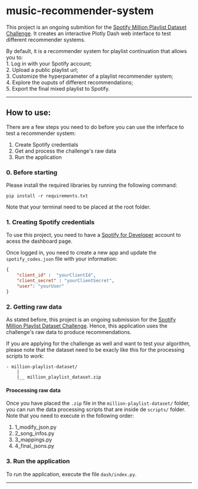 # music-recommender-system

This project is an ongoing submition for the [Spotify Million Playlist Dataset Challenge](https://www.aicrowd.com/challenges/spotify-million-playlist-dataset-challenge). It creates an interactive Plotly Dash web interface to test different recommender systems.

By default, it is a recommender system for playlist continuation that allows you to:  
    1. Log in with your Spotify account;  
    2. Upload a public playlist url;  
    3. Customize the hyperparameter of a playlist recommender system;  
    4. Explore the ouputs of different recommendations;  
    5. Export the final mixed playlist to Spotify.  
   

---

## How to use:

There are a few steps you need to do before you can use the inferface to test a recommender system:  
1. Create Spotify credentials
2. Get and process the challenge's raw data
3. Run the application

### 0. Before starting

Please install the required libraries by running the following command:

```
pip install -r requirements.txt
```

Note that your terminal need to be placed at the root folder.

### 1. Creating Spotify credentials

To use this project, you need to have a [Spotify for Developer](https://developer.spotify.com/dashboard/) account to acess the dashboard page.


Once logged in, you need to create a new app and update the `spotify_codes.json` file with your information:
```json
{
    "client_id" :  "yourClientId",
    "client_secret" : "yourClientSecret",
    "user": "yourUser"
}
```

### 2. Getting raw data

As stated before, this project is an ongoing submission for the [Spotify Million Playlist Dataset Challenge](https://www.aicrowd.com/challenges/spotify-million-playlist-dataset-challenge). Hence, this application uses the challenge's raw data to produce recommendations.

If you are applying for the challenge as well and want to test your algorithm, please note that the dataset need to be exacly like this for the processing scripts to work:

```
- million-playlist-dataset/
    |
    |__ million_playlist_dataset.zip
```

#### Proocessing raw data

Once you have placed the `.zip` file in the `million-playlist-dataset/` folder, you can run the data processing scripts that are inside de `scripts/` folder. Note that you need to execute in the following order:

1. 1_modify_json.py
2. 2_song_infos.py
3. 3_mappings.py
4. 4_final_jsons.py

### 3. Run the application

To run the application, execute the file `dash/index.py`.


---
